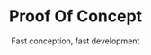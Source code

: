 ---
title: Proof Of Concept
subtitle: Fast conception, fast development
description: You've got a project, an idea ? Let's do a first step !
category: presentation
subcategory: gc
layout: presentation
pic: /img/show/prototype-digitalisation-pme.jpg
sort: 2
---
